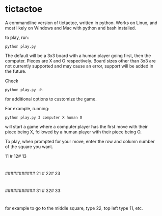 # tictactoe

A commandline version of tictactoe, written in python. Works on Linux, and most likely on Windows and Mac with python and bash installed.

to play, run:
```
python play.py
```
The default will be a 3x3 board with a human player going first, then the computer. Pieces are X and O respectively. 
Board sizes other than 3x3 are not currently supported and may cause an error, support will be added in the future.

Check
```
python play.py -h
```
for additional options to customize the game.

For example, running:
```
python play.py 3 computer X human O
```
will start a game where a computer player has the first move with their piece being X, followed by a human player with their piece being O.

To play, when prompted for your move, enter the row and column number of the square you want.

11 # 12# 13  
   #   #   
###########
21 # 22# 23  
   #   #  
###########
31 # 32# 33
   #   #  

for example to go to the middle square, type 22, top left type 11, etc.
   
